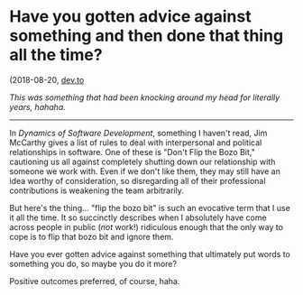 # Have you gotten advice against something and then done that thing all the time? 

(2018-08-20, [dev.to](https://dev.to/lethargilistic/have-you-gotten-advice-against-something-and-then-done-that-thing-all-the-time-fp7)

*This was something that had been knocking around my head for literally years, hahaha.*

-----

In *Dynamics of Software Development*, something I haven't read, Jim McCarthy gives a list of rules to deal with interpersonal and political relationships in software. One of these is "Don't Flip the Bozo Bit," cautioning us all against completely shutting down our relationship with someone we work with. Even if we don't like them, they may still have an idea worthy of consideration, so disregarding all of their professional contributions is weakening the team arbitrarily.

But here's the thing... "flip the bozo bit" is such an evocative term that I use it all the time. It so succinctly describes when I absolutely have come across people in public (*not* work!) ridiculous enough that the only way to cope is to flip that bozo bit and ignore them.

Have you ever gotten advice against something that ultimately put words to something you do, so maybe you do it more?

Positive outcomes preferred, of course, haha.
